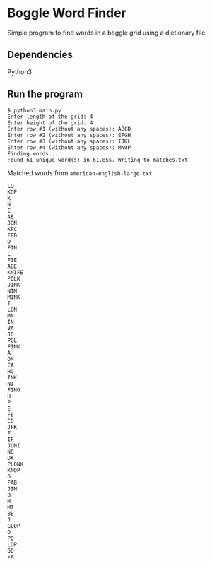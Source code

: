# Boggle Word Finder

Simple program to find words in a boggle grid using a dictionary file

## Dependencies
Python3

## Run the program
```
$ python3 main.py
Enter length of the grid: 4
Enter height of the grid: 4
Enter row #1 (without any spaces): ABCD
Enter row #2 (without any spaces): EFGH
Enter row #3 (without any spaces): IJKL
Enter row #4 (without any spaces): MNOP
Finding words...
Found 61 unique word(s) in 61.85s. Writing to matches.txt
```

Matched words from `american-english-large.txt`
```
LO
KOP
K
N
C
AB
JON
KFC
FEB
D
FIN
L
FIE
ABE
KNIFE
POLK
JINK
NIM
MINK
I
LON
MN
IN
BA
JO
POL
FINK
A
ON
EA
HG
INK
NI
FINO
H
P
E
FE
CD
JFK
F
IF
JONI
NO
OK
PLONK
KNOP
G
FAB
JIM
B
M
MI
BE
J
GLOP
O
PO
LOP
GD
FA
```
